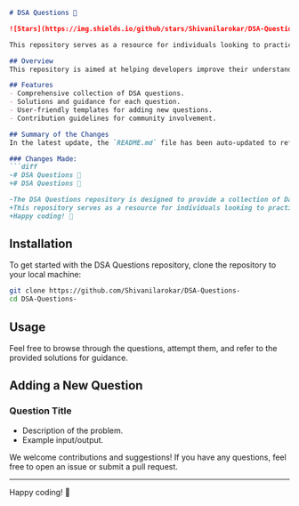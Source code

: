 ```markdown
# DSA Questions 📖

![Stars](https://img.shields.io/github/stars/Shivanilarokar/DSA-Questions-) ![Forks](https://img.shields.io/github/forks/Shivanilarokar/DSA-Questions-)

This repository serves as a resource for individuals looking to practice and refine their Data Structures and Algorithms (DSA) knowledge. It includes a variety of questions, solutions, and guidance to aid in your learning journey. Happy coding! 🎉

## Overview
This repository is aimed at helping developers improve their understanding of Data Structures and Algorithms through practical coding problems.

## Features
- Comprehensive collection of DSA questions.
- Solutions and guidance for each question.
- User-friendly templates for adding new questions.
- Contribution guidelines for community involvement.

## Summary of the Changes
In the latest update, the `README.md` file has been auto-updated to reflect the following changes:

### Changes Made:
```diff
-# DSA Questions 🤖
+# DSA Questions 📖

-The DSA Questions repository is designed to provide a collection of Data Structures and Algorithms (DSA) questions to help you enhance your coding skills and prepare for technical interviews.
+This repository serves as a resource for individuals looking to practice and refine their DSA knowledge. It includes a variety of questions, solutions, and guidance to aid in your learning journey.
+Happy coding! 🎉
```

## Installation
To get started with the DSA Questions repository, clone the repository to your local machine:

```bash
git clone https://github.com/Shivanilarokar/DSA-Questions-
cd DSA-Questions-
```

## Usage
Feel free to browse through the questions, attempt them, and refer to the provided solutions for guidance.

## Adding a New Question
### Question Title
- Description of the problem.
- Example input/output.

We welcome contributions and suggestions! If you have any questions, feel free to open an issue or submit a pull request.

---

Happy coding! 🎉
```